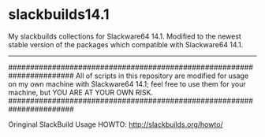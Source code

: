 # slackbuilds14.1

My slackbuilds collections for Slackware64 14.1.
Modified to the newest stable version of the packages which compatible
with Slackware64 14.1.

----------------------------------------------

#######################################################################
All of scripts in this repository are modified for usage on my own
machine with Slackware64 14.1; feel free to use them for your machine, 
but YOU ARE AT YOUR OWN RISK.
#######################################################################

Oringinal SlackBuild Usage HOWTO: http://slackbuilds.org/howto/
